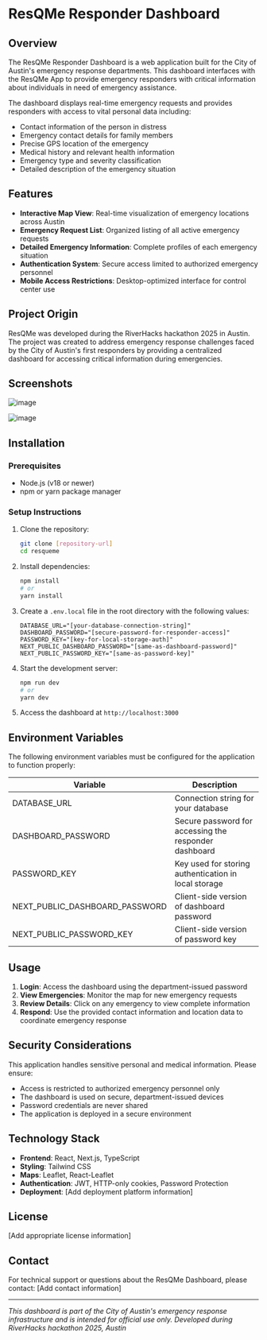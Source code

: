 # ResQMe Responder Dashboard

## Overview

The ResQMe Responder Dashboard is a web application built for the City of Austin's emergency response departments. This dashboard interfaces with the ResQMe App to provide emergency responders with critical information about individuals in need of emergency assistance.

The dashboard displays real-time emergency requests and provides responders with access to vital personal data including:

- Contact information of the person in distress
- Emergency contact details for family members
- Precise GPS location of the emergency
- Medical history and relevant health information
- Emergency type and severity classification
- Detailed description of the emergency situation

## Features

- **Interactive Map View**: Real-time visualization of emergency locations across Austin
- **Emergency Request List**: Organized listing of all active emergency requests
- **Detailed Emergency Information**: Complete profiles of each emergency situation
- **Authentication System**: Secure access limited to authorized emergency personnel
- **Mobile Access Restrictions**: Desktop-optimized interface for control center use

## Project Origin

ResQMe was developed during the RiverHacks hackathon 2025 in Austin. The project was created to address emergency response challenges faced by the City of Austin's first responders by providing a centralized dashboard for accessing critical information during emergencies.

## Screenshots

![image](https://github.com/user-attachments/assets/ce5566ba-a3fb-4c15-bd05-b68b3c16409b)


![image](https://github.com/user-attachments/assets/7705e760-d020-4671-80c6-6306e58318a7)




## Installation

### Prerequisites

- Node.js (v18 or newer)
- npm or yarn package manager

### Setup Instructions

1. Clone the repository:
   ```bash
   git clone [repository-url]
   cd resqueme
   ```

2. Install dependencies:
   ```bash
   npm install
   # or
   yarn install
   ```

3. Create a `.env.local` file in the root directory with the following values:
   ```
   DATABASE_URL="[your-database-connection-string]"
   DASHBOARD_PASSWORD="[secure-password-for-responder-access]"
   PASSWORD_KEY="[key-for-local-storage-auth]"
   NEXT_PUBLIC_DASHBOARD_PASSWORD="[same-as-dashboard-password]"
   NEXT_PUBLIC_PASSWORD_KEY="[same-as-password-key]"
   ```

4. Start the development server:
   ```bash
   npm run dev
   # or
   yarn dev
   ```

5. Access the dashboard at `http://localhost:3000`

## Environment Variables

The following environment variables must be configured for the application to function properly:

| Variable | Description |
|----------|-------------|
| DATABASE_URL | Connection string for your database |
| DASHBOARD_PASSWORD | Secure password for accessing the responder dashboard |
| PASSWORD_KEY | Key used for storing authentication in local storage |
| NEXT_PUBLIC_DASHBOARD_PASSWORD | Client-side version of dashboard password |
| NEXT_PUBLIC_PASSWORD_KEY | Client-side version of password key |

## Usage

1. **Login**: Access the dashboard using the department-issued password
2. **View Emergencies**: Monitor the map for new emergency requests
3. **Review Details**: Click on any emergency to view complete information
4. **Respond**: Use the provided contact information and location data to coordinate emergency response

## Security Considerations

This application handles sensitive personal and medical information. Please ensure:

- Access is restricted to authorized emergency personnel only
- The dashboard is used on secure, department-issued devices
- Password credentials are never shared
- The application is deployed in a secure environment

## Technology Stack

- **Frontend**: React, Next.js, TypeScript
- **Styling**: Tailwind CSS
- **Maps**: Leaflet, React-Leaflet
- **Authentication**: JWT, HTTP-only cookies, Password Protection
- **Deployment**: [Add deployment platform information]

## License

[Add appropriate license information]

## Contact

For technical support or questions about the ResQMe Dashboard, please contact:
[Add contact information]

---

*This dashboard is part of the City of Austin's emergency response infrastructure and is intended for official use only.*
*Developed during RiverHacks hackathon 2025, Austin*
